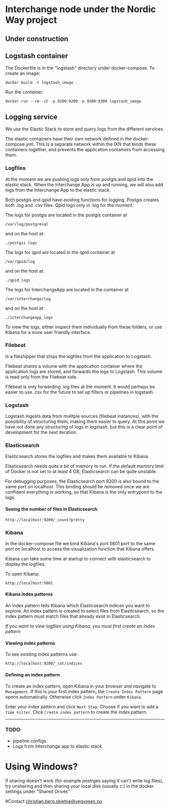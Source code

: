 Interchange node under the Nordic Way project
====
## Under construction 

## Logstash container

The Dockerfile is in the "logstash" directory under docker-compose.
To create an image:
```
docker build -t logstash_image .
```

Run the container:
```
docker run --rm -it -p 9200:9200 -p 9300:9300 logstash_image
```

## Logging service

We use the Elastic Stack to store and query logs from the
different services. 

The elastic containers
have their own network defined in the docker-compose.yml. This is
a separate network within the IXN that binds these containers
together, and prevents the application containers from accessing
them.

### Logfiles

At the moment we are pushing logs only from postgis and qpid into the 
elastic stack. When the Interchange App is up and running, 
we will also add logs from the Interchange App to the elastic stack. 

Both postgis and qpid have existing functions for logging. 
Postgis creates both .log and .csv files. Qpid logs only in .log 
for the moment.



The logs for postgis are located in the postgis container at 
```
/var/log/postgresql
```

and on the host at: 
```
./postgis_logs
```

The logs for qpid are located in the qpid container at
```
/var/qpid/log
```

and on the host at:
```
./qpid_logs
```

The logs for InterchangeApp are located in the container at
```
/var/interchange/log
```

and on the host at: 
```
./interchangeapp_logs
```


To view the logs, either inspect them individually from these 
folders, or use Kibana for a more user friendly interface.

### Filebeat
Is a fileshipper that ships the logfiles from the application to Logstash. 

Filebeat shares a volume with the application container where the
application logs are stored, and forwards the logs to Logstash.
This volume is read only from the Filebeat side.

Filebeat is only
forwarding .log files at the moment. It would perhaps be easier
to use .csv for the future to set up filters or pipelines in 
logstash. 

### Logstash
Logstash ingests data from mulitple sources (filebeat instances), 
with the possibility of structuring them, making them easier to 
query. At this point we have not done any structuring of logs in 
logstash, but this is a clear point of development for the next
iteration. 

### Elasticsearch
Elasticsearch stores the logfiles and makes them available to Kibana.

Elasticsearch needs quite a bit of memory to run. If the default memory limit 
of Docker is not set to at least 4 GB, Elasticsearch can be quite unstable. 

For debugging purposes, the Elasticsearch port 9200 is also bound
to the same port on localhost. This binding should be removed once 
we are confident everything is working, so that Kibana is the 
only entrypoint to the logs.


#### Seeing the number of files in Elasticsearch
```
http://localhost:9200/_count?pretty
```


### Kibana
In the docker-compose file we bind Kibana's port 5601 port to the 
same port on localhost to access the visualization function 
that Kibana offers.

Kibana can take some time at startup to connect with elasticsearch
to display the logfiles.


To open Kibana:
```
http://localhost:5601
```

#### Kibana index patterns
An index pattern tells Kibana which Elasticsearch indices you
want to explore. An index pattern is created to select files
from Elasticsearch, so the index pattern must match files 
that already exist in Elasticsearch.

*If you want to view logfiles using Kibana, you must first create
an index pattern*

#### Viewing index patterns
To see existing index patterns use:
```
http://localhost:9200/_cat/indices
```

#### Defining an index pattern
To create an index pattern, open Kibana in your
browser and navigate to ```Management```. If this is your first
index pattern, the ```Create Index Pattern``` page opens automatically.
Otherwise click `Index Pattern` under `Kibana`. 

Enter your index pattern and click ```Next Step```. 
Choose if you want to add a ``Time Filter``. 
Click ``Create index pattern`` to create the index pattern.




---------------

### TODO
 * pipeline configs.
 * Logs from Interchange app to elastic stack

# Using Windows?

If sharing doesn't work (for example postrges saying it can't write log files),
try unsharing and then sharing your local disk (usually c:) in the docker settings under "Shared Drives"

#Contact 
christian.berg.skjetne@vegvesen.no
